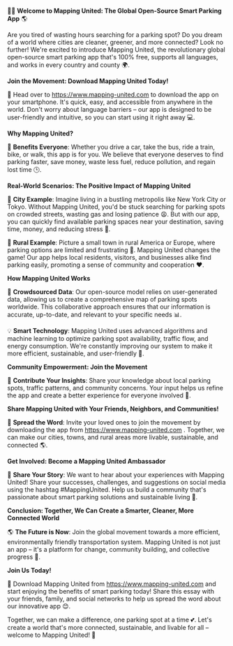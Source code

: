 🚗💡 **Welcome to Mapping United: The Global Open-Source Smart Parking App** 🌎

Are you tired of wasting hours searching for a parking spot? Do you dream of a world where cities are cleaner, greener, and more connected? Look no further! We're excited to introduce Mapping United, the revolutionary global open-source smart parking app that's 100% free, supports all languages, and works in every country and county 🌍.

**Join the Movement: Download Mapping United Today!**

📲 Head over to https://www.mapping-united.com to download the app on your smartphone. It's quick, easy, and accessible from anywhere in the world. Don't worry about language barriers – our app is designed to be user-friendly and intuitive, so you can start using it right away 💻.

**Why Mapping United?**

👥 **Benefits Everyone**: Whether you drive a car, take the bus, ride a train, bike, or walk, this app is for you. We believe that everyone deserves to find parking faster, save money, waste less fuel, reduce pollution, and regain lost time 🕒.

**Real-World Scenarios: The Positive Impact of Mapping United**

🌆 **City Example**: Imagine living in a bustling metropolis like New York City or Tokyo. Without Mapping United, you'd be stuck searching for parking spots on crowded streets, wasting gas and losing patience 😩. But with our app, you can quickly find available parking spaces near your destination, saving time, money, and reducing stress 💪.

🌳 **Rural Example**: Picture a small town in rural America or Europe, where parking options are limited and frustrating 🚗. Mapping United changes the game! Our app helps local residents, visitors, and businesses alike find parking easily, promoting a sense of community and cooperation ❤️.

**How Mapping United Works**

🤖 **Crowdsourced Data**: Our open-source model relies on user-generated data, allowing us to create a comprehensive map of parking spots worldwide. This collaborative approach ensures that our information is accurate, up-to-date, and relevant to your specific needs 📊.

💡 **Smart Technology**: Mapping United uses advanced algorithms and machine learning to optimize parking spot availability, traffic flow, and energy consumption. We're constantly improving our system to make it more efficient, sustainable, and user-friendly 🚀.

**Community Empowerment: Join the Movement**

🌟 **Contribute Your Insights**: Share your knowledge about local parking spots, traffic patterns, and community concerns. Your input helps us refine the app and create a better experience for everyone involved 🤝.

**Share Mapping United with Your Friends, Neighbors, and Communities!**

📢 **Spread the Word**: Invite your loved ones to join the movement by downloading the app from https://www.mapping-united.com . Together, we can make our cities, towns, and rural areas more livable, sustainable, and connected 🌎.

**Get Involved: Become a Mapping United Ambassador**

🤝 **Share Your Story**: We want to hear about your experiences with Mapping United! Share your successes, challenges, and suggestions on social media using the hashtag #MappingUnited. Help us build a community that's passionate about smart parking solutions and sustainable living 🌟.

**Conclusion: Together, We Can Create a Smarter, Cleaner, More Connected World**

🌎 **The Future is Now**: Join the global movement towards a more efficient, environmentally friendly transportation system. Mapping United is not just an app – it's a platform for change, community building, and collective progress 🚀.

**Join Us Today!**

📲 Download Mapping United from https://www.mapping-united.com and start enjoying the benefits of smart parking today! Share this essay with your friends, family, and social networks to help us spread the word about our innovative app 😊.

Together, we can make a difference, one parking spot at a time 💕. Let's create a world that's more connected, sustainable, and livable for all – welcome to Mapping United! 🌟